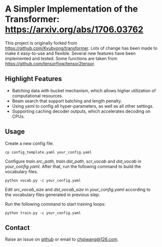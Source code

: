 # A Simpler Implementation of the Transformer: <https://arxiv.org/abs/1706.03762>

This project is originally forked from <https://github.com/Kyubyong/transformer>. 
Lots of change has been made to make it easy-to-use and flexible. 
Several new features have been implemented and tested.
Some functions are taken from <https://github.com/tensorflow/tensor2tensor>.

## Highlight Features
- Batching data with bucket mechanism, which allows higher utilization of computational resources.
- Beam search that support batching and length penalty.
- Using yaml to config all hyper-parameters, as well as all other settings.
- Supporting caching decoder outputs, which accelerates decoding on CPUs.

## Usage
Create a new config file.

`cp config_template.yaml your_config.yaml`

Configure *train.src_path*, *train.dst_path*, *scr_vocab* and *dst_vocab* in *your_config.yaml*.
After that, run the following command to build the vocabulary files.

`python vocab.py -c your_config.yaml`
 
Edit *src\_vocab_size* and *dst\_vocab_size* in *your_config.yaml* according to the vocabulary files generated in previous step.

Run the following command to start training loops:

`python train.py -c your_config.yaml`


## Contact
Raise an issue on [github](https://github.com/chqiwang/transformer) or email to <chqiwang@126.com>.
